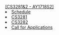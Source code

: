 <navbar placement="top" type="inverse">
  <a slot="brand" href="{{baseUrl}}/index.html" title="Home" class="navbar-brand">[CS3281&2 - AY1718S2]</a>
  <li><a href="{{baseUrl}}/schedule/index.html">Schedule</a></li>
  
  <li><a href="{{baseUrl}}/admin/cs3281.html">CS3281</a></li>
  <li><a href="{{baseUrl}}/admin/cs3282.html">CS3282</a></li>
  <dropdown text="Links">
    <li><a href="{{baseUrl}}/admin/callForApplications.html">Call for Applications</a></li>
    <!-- <li><a href="instructors.html">Instructors</a></li>  --> 
    <!-- <li><a href="" target="_blank">Previous semesters</a></li> -->
  </dropdown>    
</navbar>
